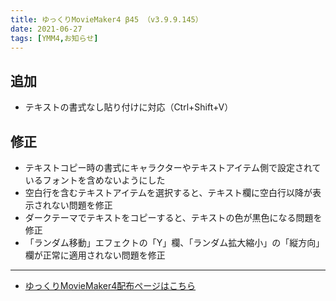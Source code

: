 ```yaml
---
title: ゆっくりMovieMaker4 β45 （v3.9.9.145）
date: 2021-06-27
tags: [YMM4,お知らせ]
---
```

## 追加
- テキストの書式なし貼り付けに対応（Ctrl+Shift+V）
## 修正
- テキストコピー時の書式にキャラクターやテキストアイテム側で設定されているフォントを含めないようにした
- 空白行を含むテキストアイテムを選択すると、テキスト欄に空白行以降が表示されない問題を修正
- ダークテーマでテキストをコピーすると、テキストの色が黒色になる問題を修正
- 「ランダム移動」エフェクトの「Y」欄、「ランダム拡大縮小」の「縦方向」欄が正常に適用されない問題を修正
---

- [ゆっくりMovieMaker4配布ページはこちら](../index.md)
